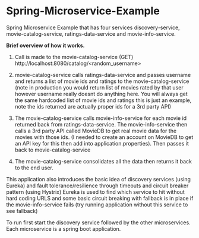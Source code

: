 # Spring-Microservice-Example
Spring Microservice Example that has four services discovery-service, movie-catalog-service, ratings-data-service and movie-info-service. 

**Brief overview of how it works.**

1. Call is made to the movie-catalog-service (GET) http://localhost:8080/catalog/<random_username>

2. movie-catalog-service calls ratings-data-service and passes username and returns a list of movie ids and ratings to the movie-catalog-service (note in production 
you would return list of movies rated by that user however username really doesnt do anything here. You will always get the same hardcoded list of movie ids and ratings 
this is just an example, note the ids returned are actually proper ids for a 3rd party API)

3. The movie-catalog-service calls movie-info-service for each movie id returned back from ratings-data-service. The movie-info-service then calls a 3rd party API called
MovieDB to get real movie data for the movies with those ids. (I needed to create an account on MovieDB to get an API key for this then add into application.properties).
Then passes it back to movie-catalog-service

4. The movie-catalog-service consolidates all the data then returns it back to the end user. 

This application also introduces the basic idea of discovery services (using Eureka) and fault tolerance/resilience through timeouts and circuit breaker pattern (using Hystrix)
Eureka is used to find which service to hit without hard coding URLS and some basic circuit breaking with fallback is in place if the movie-info-service fails (try running application without this service to see fallback)

To run first start the discovery service followed by the other microservices. Each microservice is a spring boot application.
